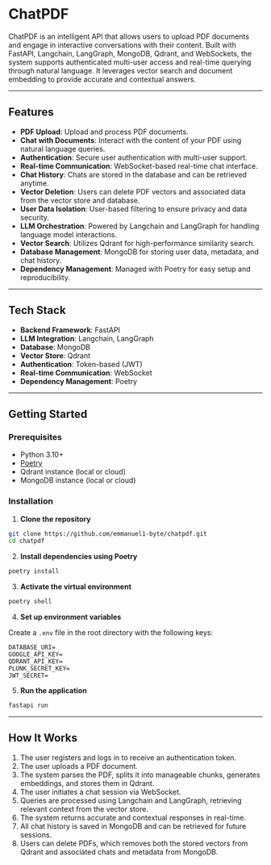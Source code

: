 # ChatPDF

ChatPDF is an intelligent API that allows users to upload PDF documents and engage in interactive conversations with their content. Built with FastAPI, Langchain, LangGraph, MongoDB, Qdrant, and WebSockets, the system supports authenticated multi-user access and real-time querying through natural language. It leverages vector search and document embedding to provide accurate and contextual answers.

---

## Features

* **PDF Upload**: Upload and process PDF documents.
* **Chat with Documents**: Interact with the content of your PDF using natural language queries.
* **Authentication**: Secure user authentication with multi-user support.
* **Real-time Communication**: WebSocket-based real-time chat interface.
* **Chat History**: Chats are stored in the database and can be retrieved anytime.
* **Vector Deletion**: Users can delete PDF vectors and associated data from the vector store and database.
* **User Data Isolation**: User-based filtering to ensure privacy and data security.
* **LLM Orchestration**: Powered by Langchain and LangGraph for handling language model interactions.
* **Vector Search**: Utilizes Qdrant for high-performance similarity search.
* **Database Management**: MongoDB for storing user data, metadata, and chat history.
* **Dependency Management**: Managed with Poetry for easy setup and reproducibility.

---

## Tech Stack

* **Backend Framework**: FastAPI
* **LLM Integration**: Langchain, LangGraph
* **Database**: MongoDB
* **Vector Store**: Qdrant
* **Authentication**: Token-based (JWT)
* **Real-time Communication**: WebSocket
* **Dependency Management**: Poetry

---

## Getting Started

### Prerequisites

* Python 3.10+
* [Poetry](https://python-poetry.org/docs/#installation)
* Qdrant instance (local or cloud)
* MongoDB instance (local or cloud)

### Installation

1. **Clone the repository**

```bash
git clone https://github.com/emmanuel1-byte/chatpdf.git
cd chatpdf
```

2. **Install dependencies using Poetry**

```bash
poetry install
```

3. **Activate the virtual environment**

```bash
poetry shell
```

4. **Set up environment variables**

Create a `.env` file in the root directory with the following keys:

```env
DATABASE_URI=
GOOGLE_API_KEY=
QDRANT_API_KEY=
PLUNK_SECRET_KEY=
JWT_SECRET=
```

5. **Run the application**

```bash
fastapi run
```

---

## How It Works

1. The user registers and logs in to receive an authentication token.
2. The user uploads a PDF document.
3. The system parses the PDF, splits it into manageable chunks, generates embeddings, and stores them in Qdrant.
4. The user initiates a chat session via WebSocket.
5. Queries are processed using Langchain and LangGraph, retrieving relevant context from the vector store.
6. The system returns accurate and contextual responses in real-time.
7. All chat history is saved in MongoDB and can be retrieved for future sessions.
8. Users can delete PDFs, which removes both the stored vectors from Qdrant and associated chats and metadata from MongoDB.
